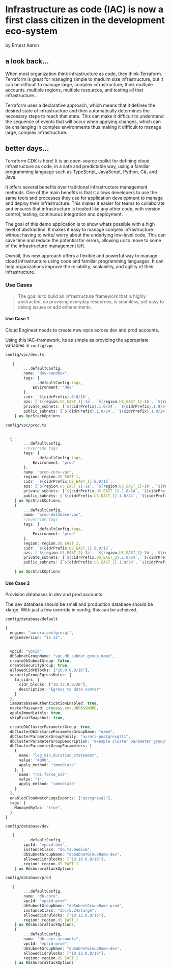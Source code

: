 # Infrastructure as code (IAC) is now a first class citizen in the development eco-system
by Ernest Aaron
## a look back...
When most organization think infrastructure as code, they think Terraform.
Terraform is great for managing simple to meduim size infrastructure, but it can be difficult to manage large, complex infrastructure; think multiple accounts, multiple regions, multiple resources, and testing all that infrastructure...

Terraform uses a declarative approach, which means that it defines the desired state of infrastructure and then automatically determines the necessary steps to reach that state. This can make it difficult to understand the sequence of events that will occur when applying changes, which can be challenging in complex environments thus making it difficult to manage large, complex infrastructure.

## better days...
Terraform CDK is here! It is an open-source toolkit for defining cloud infrastructure as code, in a safe and predictable way, using a familiar programming language such as TypeScript, JavaScript, Python, C#, and Java.

It offers several benefits over traditional infrastructure management methods. One of the main benefits is that it allows developers to use the same tools and processes they use for application development to manage and deploy their infrastructure. This makes it easier for teams to collaborate and ensures that infrastructure is treated like any other code, with version control, testing, continuous integration and deployment.

The goal of this demo application is to show whats possible with a high level of abstraction. It makes it easy to manage complex infrastructure without having to write/ worry about the underlying low-level code. This can save time and reduce the potential for errors, allowing us to move to some of the infrastructure management left.

Overall, this new approach offers a flexible and powerful way to manage cloud infrastructure using code and familiar programming languages. It can help organizations improve the reliability, scalability, and agility of their infrastructure.

### Use Cases

> The goal is to build an infrastructure framework that is highly abstracted, so  provising everyday resources, is seamless, yet easy to debug issues or add enhancments.

#### Use Case 1 
Cloud Engineer needs to create new vpcs across dev and prod accounts.

Using this IAC-framework, its as simple as providing the appropriate variables in `config/vpc`

`config/vpc/dev.ts`
```typescript
   {   
        ...defaultConfig,
        name: "dev-sandbox",
        tags: {
            ...defaultConfig.tags,
            Environment: "dev"
        },
        cidr: `${cidrPrefix}.0.0/16`,
        azs: [`${region.US_EAST_1}-1a`, `${region.US_EAST_1}-1b`, `${region.US_EAST_1}-1c`],
        private_subnets: [`${cidrPrefix}.1.0/24`, `${cidrPrefix}.1.0/24`, `${cidrPrefix}.1.0/24`],
        public_subnets: [`${cidrPrefix}.1.0/24`, `${cidrPrefix}.1.0/24`, `${cidrPrefix}.1.0/24`],
    } as VpcStackOptions
```
`config/vpc/prod.ts`
```typescript
  
  {
        ...defaultConfig,
        //override tags
        tags: {
            ...defaultConfig.tags,
            Environment: "prod"
        },
        name: "prod-core-vpc",
        region: region.US_EAST_1,
        cidr: `${cidrPrefix.US_EAST_1}.0.0/16`,
        azs: [`${region.US_EAST_1}-1a`, `${region.US_EAST_1}-1b`, `${region.US_EAST_1}-1c`],
        private_subnets: [`${cidrPrefix.US_EAST_1}.1.0/24`, `${cidrPrefix.US_EAST_1}.1.0/24`, `${cidrPrefix.US_EAST_1}.1.0/24`],
        public_subnets: [`${cidrPrefix.US_EAST_1}.1.0/24`, `${cidrPrefix.US_EAST_1}.1.0/24`, `${cidrPrefix.US_EAST_1}.1.0/24`],
    } as VpcStackOptions,
    {
        ...defaultConfig,
        name: "prod-database-vpc",
        //override tags
        tags: {
            ...defaultConfig.tags,
            Environment: "prod"
        },
        region: region.US_EAST_2,
        cidr: `${cidrPrefix.US_EAST_2}.0.0/16`,
        azs: [`${region.US_EAST_2}-1a`, `${region.US_EAST_2}-1b`, `${region.US_EAST_2}-1c`],
        private_subnets: [`${cidrPrefix.US_EAST_2}.1.0/24`, `${cidrPrefix.US_EAST_2}.1.0/24`, `${cidrPrefix.US_EAST_2}.1.0/24`],
        public_subnets: [`${cidrPrefix.US_EAST_2}.1.0/24`, `${cidrPrefix.US_EAST_2}.1.0/24`, `${cidrPrefix.US_EAST_2}.1.0/24`],

    } as VpcStackOptions
 ```
#### Use Case 2 
Provision databases in dev and prod accounts.

The dev database should be small and production database should be xlarge. With just a few override in config, this can be acheived. 

`config/database/default`
```typescript
{
  engine: "aurora-postgresql",
  engineVersion: "11.12",


  vpcId: "vpcid",
  dbSubnetGroupName: "vpc.db_subnet_group_name",
  createDbSubnetGroup: false,
  createSecurityGroup: true,
  allowedCidrBlocks: ["10.0.0.0/16"],
  securityGroupEgressRules: {
    to_cidrs: {
      cidr_blocks: ["10.33.0.0/28"],
      description: "Egress to data center"
    }
  },
  iamDatabaseAuthenticationEnabled: true,
  masterPassword: process.env.DBPASSWORD,
  applyImmediately: true,
  skipFinalSnapshot: true,

  createDbClusterParameterGroup: true,
  dbClusterDbInstanceParameterGroupName: "name",
  dbClusterParameterGroupFamily: "aurora-postgresql11",
  dbClusterParameterGroupDescription: "example cluster parameter group",
  dbClusterParameterGroupParameters: [
    {
      name: "log_min_duration_statement",
      value: "4000",
      apply_method: "immediate"
    }, {
      name: "rds.force_ssl",
      value: "1",
      apply_method: "immediate"
    }
  ],
  enabledCloudwatchLogsExports: ["postgresql"],
  tags: {
    ManagedByIac: "true",
  }
}
```

`config/database/dev`
```typescript
   {   
        ...defaultConfig,
        vpcId: "vpcid-dev",
        instanceClass: "db.t3.medium",
        dbSubnetGroupName: "dbSubnetGroupName-dev",
        allowedCidrBlocks: ["10.10.0.0/16"],
        region: region.US_EAST_1
    } as RdsAuroraStackOptions
```

`config/database/prod`
```typescript
   {   
        ...defaultConfig,
        name: "db-core",
        vpcId: "vpcid-prod",
        dbSubnetGroupName: "dbSubnetGroupName-prod",
        instanceClass: "db.r5.24xlarge",
        allowedCidrBlocks: ["10.12.0.0/16"],
        region: region.US_EAST_1
    } as RdsAuroraStackOptions,
    {   
        ...defaultConfig,
        name: "db-user-accounts",
        vpcId: "vpcid-prod",
        dbSubnetGroupName: "dbSubnetGroupName-dev",
        allowedCidrBlocks: ["10.12.0.0/16"],
        region: region.US_EAST_1
    } as RdsAuroraStackOptions
```
